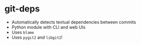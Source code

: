 <!-- .slide: data-state="normal" id="deps" data-timing="40" -->
# git-deps

*   Automatically detects textual dependencies between commits
*   <!-- .element: class="fragment" -->
    Python module with CLI and web UIs
*   <!-- .element: class="fragment" -->
    Uses `blame`
*   <!-- .element: class="fragment" -->
    Uses `pygit2` and `libgit2`!
